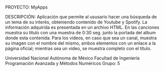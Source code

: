 PROYECTO: MyApps

DESCRIPCIÓN: 
  Aplicación que permite al ususario hacer una búsqueda de un tema de su interés, obteniendo contenido de Youtube y Spotify. La información adquirida es presentada en un archivo HTML. 
En las canciones muestra su titulo con una muestra de 0:30 seg. junto la portada del album donde esta contenida.
Para los videos, en caso que sea un canal, muestra su imagen con el nombre del mismo, ambos elementos con un enlace a la página oficial; mientras sea un video, se muestra completo con el título.

Universidad Nacional Autónoma de México
Facultad de Ingeniería
Programación Avanzada y Métodos Numéricos
Grupo: 5
